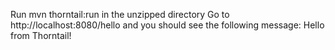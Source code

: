Run mvn thorntail:run in the unzipped directory
Go to http://localhost:8080/hello and you should see the following message:
Hello from Thorntail!
